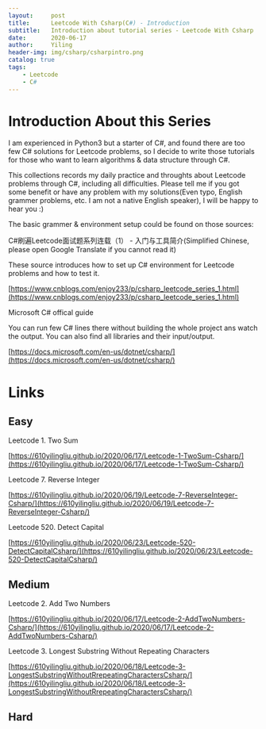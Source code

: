```yaml
---
layout:     post
title:      Leetcode With Csharp(C#) - Introduction
subtitle:   Introduction about tutorial series - Leetcode With Csharp
date:       2020-06-17
author:     Yiling
header-img: img/csharp/csharpintro.png
catalog: true
tags:
    - Leetcode
    - C#
---
```

# Introduction About this Series

I am experienced in Python3 but a starter of C#, and found there are too few C# solutions for Leetcode problems, so I decide to write those tutorials for those who want to learn algorithms & data structure through C#.

This collections records my daily practice and throughts about Leetcode problems through C#, including all difficulties. Please tell me if you got some benefit or have any problem with my solutions(Even typo, English grammer problems, etc. I am not a native English speaker), I will be happy to hear you :)

The basic grammer & environment setup could be found on those sources:

C#刷遍Leetcode面试题系列连载（1） - 入门与工具简介(Simplified Chinese, please open Google Translate if you cannot read it)

These source introduces how to set up C# environment for Leetcode problems and how to test it.

[https://www.cnblogs.com/enjoy233/p/csharp_leetcode_series_1.html](https://www.cnblogs.com/enjoy233/p/csharp_leetcode_series_1.html)

Microsoft C# offical guide

You can run few C# lines there without building the whole project ans watch the output. You can also find all libraries and their input/output.

[https://docs.microsoft.com/en-us/dotnet/csharp/](https://docs.microsoft.com/en-us/dotnet/csharp/)

# Links

## Easy

Leetcode 1. Two Sum

[https://610yilingliu.github.io/2020/06/17/Leetcode-1-TwoSum-Csharp/](https://610yilingliu.github.io/2020/06/17/Leetcode-1-TwoSum-Csharp/)

Leetcode 7. Reverse Integer

[https://610yilingliu.github.io/2020/06/19/Leetcode-7-ReverseInteger-Csharp/](https://610yilingliu.github.io/2020/06/19/Leetcode-7-ReverseInteger-Csharp/)

Leetcode 520. Detect Capital

[https://610yilingliu.github.io/2020/06/23/Leetcode-520-DetectCapitalCsharp/](https://610yilingliu.github.io/2020/06/23/Leetcode-520-DetectCapitalCsharp/)

## Medium

Leetcode 2. Add Two Numbers

[https://610yilingliu.github.io/2020/06/17/Leetcode-2-AddTwoNumbers-Csharp/](https://610yilingliu.github.io/2020/06/17/Leetcode-2-AddTwoNumbers-Csharp/)

Leetcode 3. Longest Substring Without Repeating Characters

[https://610yilingliu.github.io/2020/06/18/Leetcode-3-LongestSubstringWithoutRrepeatingCharactersCsharp/](https://610yilingliu.github.io/2020/06/18/Leetcode-3-LongestSubstringWithoutRrepeatingCharactersCsharp/)

## Hard
